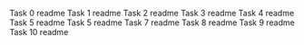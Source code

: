 Task 0 readme
Task 1 readme
Task 2 readme
Task 3 readme
Task 4 readme
Task 5 readme
Task 5 readme
Task 7 readme
Task 8 readme
Task 9 readme
Task 10 readme
